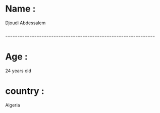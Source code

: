# Name : 
Djoudi Abdessalem 

### --------------------------------------------------------------

# Age :
24 years old

# country : 
Algeria

